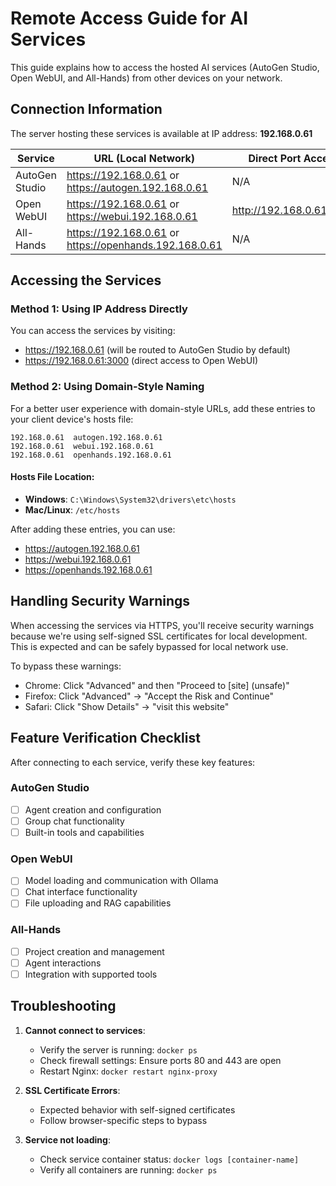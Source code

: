 # Remote Access Guide for AI Services

This guide explains how to access the hosted AI services (AutoGen Studio, Open WebUI, and All-Hands) from other devices on your network.

## Connection Information

The server hosting these services is available at IP address: **192.168.0.61**

| Service | URL (Local Network) | Direct Port Access |
|---------|---------------------|-------------------|
| AutoGen Studio | https://192.168.0.61 or https://autogen.192.168.0.61 | N/A |
| Open WebUI | https://192.168.0.61 or https://webui.192.168.0.61 | http://192.168.0.61:3000 |
| All-Hands | https://192.168.0.61 or https://openhands.192.168.0.61 | N/A |

## Accessing the Services

### Method 1: Using IP Address Directly

You can access the services by visiting:
- https://192.168.0.61 (will be routed to AutoGen Studio by default)
- https://192.168.0.61:3000 (direct access to Open WebUI)

### Method 2: Using Domain-Style Naming

For a better user experience with domain-style URLs, add these entries to your client device's hosts file:

```
192.168.0.61  autogen.192.168.0.61
192.168.0.61  webui.192.168.0.61
192.168.0.61  openhands.192.168.0.61
```

#### Hosts File Location:
- **Windows**: `C:\Windows\System32\drivers\etc\hosts`
- **Mac/Linux**: `/etc/hosts`

After adding these entries, you can use:
- https://autogen.192.168.0.61
- https://webui.192.168.0.61
- https://openhands.192.168.0.61

## Handling Security Warnings

When accessing the services via HTTPS, you'll receive security warnings because we're using self-signed SSL certificates for local development. This is expected and can be safely bypassed for local network use.

To bypass these warnings:
- Chrome: Click "Advanced" and then "Proceed to [site] (unsafe)"
- Firefox: Click "Advanced" → "Accept the Risk and Continue"
- Safari: Click "Show Details" → "visit this website"

## Feature Verification Checklist

After connecting to each service, verify these key features:

### AutoGen Studio
- [ ] Agent creation and configuration
- [ ] Group chat functionality
- [ ] Built-in tools and capabilities

### Open WebUI
- [ ] Model loading and communication with Ollama
- [ ] Chat interface functionality
- [ ] File uploading and RAG capabilities

### All-Hands
- [ ] Project creation and management
- [ ] Agent interactions
- [ ] Integration with supported tools

## Troubleshooting

1. **Cannot connect to services**:
   - Verify the server is running: `docker ps`
   - Check firewall settings: Ensure ports 80 and 443 are open
   - Restart Nginx: `docker restart nginx-proxy`

2. **SSL Certificate Errors**:
   - Expected behavior with self-signed certificates
   - Follow browser-specific steps to bypass

3. **Service not loading**:
   - Check service container status: `docker logs [container-name]`
   - Verify all containers are running: `docker ps`